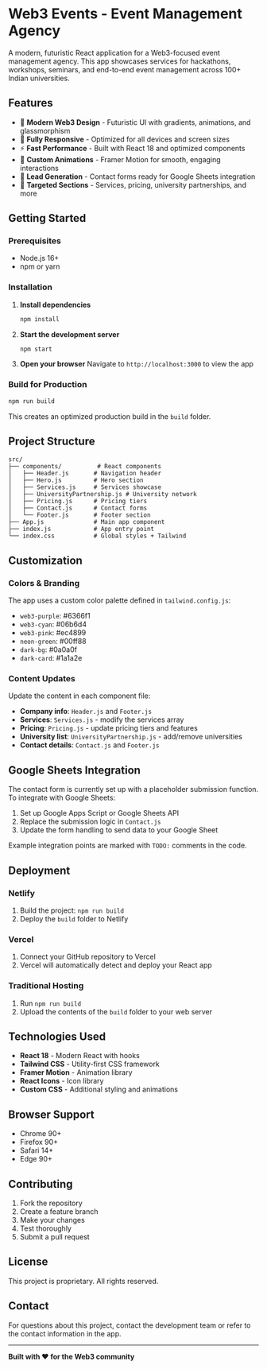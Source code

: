 # Web3 Events - Event Management Agency

A modern, futuristic React application for a Web3-focused event management agency. This app showcases services for hackathons, workshops, seminars, and end-to-end event management across 100+ Indian universities.

## Features

- 🚀 **Modern Web3 Design** - Futuristic UI with gradients, animations, and glassmorphism
- 📱 **Fully Responsive** - Optimized for all devices and screen sizes
- ⚡ **Fast Performance** - Built with React 18 and optimized components
- 🎨 **Custom Animations** - Framer Motion for smooth, engaging interactions
- 📝 **Lead Generation** - Contact forms ready for Google Sheets integration
- 🎯 **Targeted Sections** - Services, pricing, university partnerships, and more

## Getting Started

### Prerequisites

- Node.js 16+ 
- npm or yarn

### Installation

1. **Install dependencies**
   ```bash
   npm install
   ```

2. **Start the development server**
   ```bash
   npm start
   ```

3. **Open your browser**
   Navigate to `http://localhost:3000` to view the app

### Build for Production

```bash
npm run build
```

This creates an optimized production build in the `build` folder.

## Project Structure

```
src/
├── components/          # React components
│   ├── Header.js       # Navigation header
│   ├── Hero.js         # Hero section
│   ├── Services.js     # Services showcase
│   ├── UniversityPartnership.js # University network
│   ├── Pricing.js      # Pricing tiers
│   ├── Contact.js      # Contact forms
│   └── Footer.js       # Footer section
├── App.js              # Main app component
├── index.js            # App entry point
└── index.css           # Global styles + Tailwind
```

## Customization

### Colors & Branding

The app uses a custom color palette defined in `tailwind.config.js`:

- `web3-purple`: #6366f1
- `web3-cyan`: #06b6d4  
- `web3-pink`: #ec4899
- `neon-green`: #00ff88
- `dark-bg`: #0a0a0f
- `dark-card`: #1a1a2e

### Content Updates

Update the content in each component file:

- **Company info**: `Header.js` and `Footer.js`
- **Services**: `Services.js` - modify the services array
- **Pricing**: `Pricing.js` - update pricing tiers and features
- **University list**: `UniversityPartnership.js` - add/remove universities
- **Contact details**: `Contact.js` and `Footer.js`

## Google Sheets Integration

The contact form is currently set up with a placeholder submission function. To integrate with Google Sheets:

1. Set up Google Apps Script or Google Sheets API
2. Replace the submission logic in `Contact.js`
3. Update the form handling to send data to your Google Sheet

Example integration points are marked with `TODO:` comments in the code.

## Deployment

### Netlify
1. Build the project: `npm run build`
2. Deploy the `build` folder to Netlify

### Vercel
1. Connect your GitHub repository to Vercel
2. Vercel will automatically detect and deploy your React app

### Traditional Hosting
1. Run `npm run build`
2. Upload the contents of the `build` folder to your web server

## Technologies Used

- **React 18** - Modern React with hooks
- **Tailwind CSS** - Utility-first CSS framework
- **Framer Motion** - Animation library
- **React Icons** - Icon library
- **Custom CSS** - Additional styling and animations

## Browser Support

- Chrome 90+
- Firefox 90+
- Safari 14+
- Edge 90+

## Contributing

1. Fork the repository
2. Create a feature branch
3. Make your changes
4. Test thoroughly
5. Submit a pull request

## License

This project is proprietary. All rights reserved.

## Contact

For questions about this project, contact the development team or refer to the contact information in the app.

---

**Built with ❤️ for the Web3 community**
